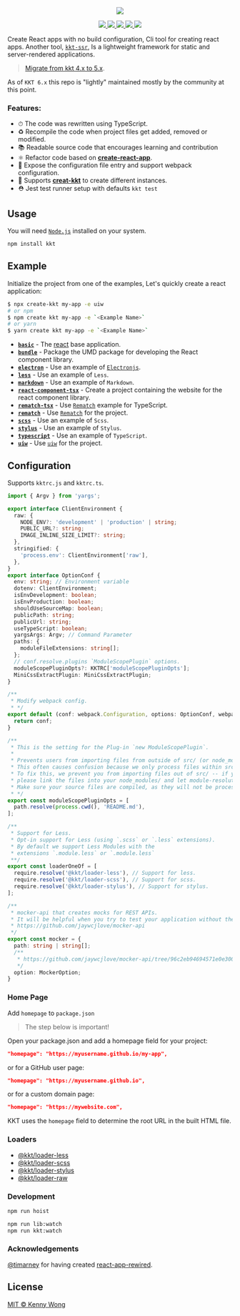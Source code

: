 <p align="center">
  <a href="https://github.com/kktjs/kkt">
    <img src="https://raw.githubusercontent.com/kktjs/kkt/d2bb00dc2d0bd9bb133f3a369d0ad2f5330ed4af/website/kkt.svg?sanitize=true">
  </a>
</p>

<p align="center">
  <a href="https://github.com/kktjs/kkt/issues">
    <img src="https://img.shields.io/github/issues/kktjs/kkt.svg">
  </a>
  <a href="https://github.com/kktjs/kkt/network">
    <img src="https://img.shields.io/github/forks/kktjs/kkt.svg">
  </a>
  <a href="https://github.com/kktjs/kkt/stargazers">
    <img src="https://img.shields.io/github/stars/kktjs/kkt.svg">
  </a>
  <a href="https://github.com/kktjs/kkt/releases">
    <img src="https://img.shields.io/github/release/kktjs/kkt.svg">
  </a>
  <a href="https://www.npmjs.com/package/kkt">
    <img src="https://img.shields.io/npm/v/kkt.svg">
  </a>
</p>

Create React apps with no build configuration, Cli tool for creating react apps. Another tool, [`kkt-ssr`](https://github.com/kktjs/kkt-ssr), Is a lightweight framework for static and server-rendered applications.

> [Migrate from kkt 4.x to 5.x](https://github.com/kktjs/kkt-next/issues/1).

As of `KKT 6.x` this repo is "lightly" maintained mostly by the community at this point.

### Features:

- ⏱ The code was rewritten using TypeScript.
- ♻️ Recompile the code when project files get added, removed or modified.
- 📚 Readable source code that encourages learning and contribution
- ⚛️ Refactor code based on [**create-react-app**](https://github.com/facebook/create-react-app).
- 💝 Expose the configuration file entry and support webpack configuration.
- 🚀 Supports [**creat-kkt**](https://github.com/kktjs/create-kkt) to create different instances.
- ⛑ Jest test runner setup with defaults `kkt test`

## Usage

You will need [`Node.js`](https://nodejs.org) installed on your system. 

```bash
npm install kkt
```

## Example

Initialize the project from one of the examples, Let's quickly create a react application:

```bash
$ npx create-kkt my-app -e uiw
# or npm
$ npm create kkt my-app -e `<Example Name>`
# or yarn 
$ yarn create kkt my-app -e `<Example Name>`
```

- [**`basic`**](https://github.com/kktjs/kkt/tree/master/example/basic) - The [react](https://github.com/facebook/react) base application.
- [**`bundle`**](https://github.com/kktjs/kkt/tree/master/example/bundle) - Package the UMD package for developing the React component library.
- [**`electron`**](https://github.com/kktjs/kkt/tree/master/example/electron) - Use an example of [`Electronjs`](https://github.com/electron).
- [**`less`**](https://github.com/kktjs/kkt/tree/master/example/less) - Use an example of `Less`.
- [**`markdown`**](https://github.com/kktjs/kkt/tree/master/example/markdown) - Use an example of `Markdown`.
- [**`react-component-tsx`**](https://github.com/kktjs/kkt/tree/master/example/react-component-tsx) - Create a project containing the website for the react component library.
- [**`rematch-tsx`**](https://github.com/kktjs/kkt/tree/master/example/rematch-tsx) - Use [`Rematch`](https://github.com/rematch/rematch) example for TypeScript.
- [**`rematch`**](https://github.com/kktjs/kkt/tree/master/example/rematch) - Use [`Rematch`](https://github.com/rematch/rematch) for the project.
- [**`scss`**](https://github.com/kktjs/kkt/tree/master/example/scss) - Use an example of `Scss`.
- [**`stylus`**](https://github.com/kktjs/kkt/tree/master/example/stylus) - Use an example of `Stylus`.
- [**`typescript`**](https://github.com/kktjs/kkt/tree/master/example/typescript) - Use an example of `TypeScript`.
- [**`uiw`**](https://github.com/kktjs/kkt/tree/master/example/uiw) - Use [`uiw`](https://uiwjs.github.io/) for the project.

## Configuration

Supports `kktrc.js` and `kktrc.ts`.

```ts
import { Argv } from 'yargs';

export interface ClientEnvironment {
  raw: {
    NODE_ENV?: 'development' | 'production' | string;
    PUBLIC_URL?: string;
    IMAGE_INLINE_SIZE_LIMIT?: string;
  },
  stringified: {
    'process.env': ClientEnvironment['raw'],
  },
}
export interface OptionConf {
  env: string; // Environment variable
  dotenv: ClientEnvironment;
  isEnvDevelopment: boolean;
  isEnvProduction: boolean;
  shouldUseSourceMap: boolean;
  publicPath: string;
  publicUrl: string;
  useTypeScript: boolean;
  yargsArgs: Argv; // Command Parameter
  paths: {
    moduleFileExtensions: string[];
  };
  // conf.resolve.plugins `ModuleScopePlugin` options.
  moduleScopePluginOpts?: KKTRC['moduleScopePluginOpts'];
  MiniCssExtractPlugin: MiniCssExtractPlugin;
}

/**
 * Modify webpack config.
 * */
export default (conf: webpack.Configuration, options: OptionConf, webpack: typeof webpack) => {
  return conf;
}

/**
 * This is the setting for the Plug-in `new ModuleScopePlugin`.
 * 
 * Prevents users from importing files from outside of src/ (or node_modules/).
 * This often causes confusion because we only process files within src/ with babel.
 * To fix this, we prevent you from importing files out of src/ -- if you'd like to,
 * please link the files into your node_modules/ and let module-resolution kick in.
 * Make sure your source files are compiled, as they will not be processed in any way.
 * */
export const moduleScopePluginOpts = [
  path.resolve(process.cwd(), 'README.md'),
];

/**
 * Support for Less.
 * Opt-in support for Less (using `.scss` or `.less` extensions).
 * By default we support Less Modules with the
 * extensions `.module.less` or `.module.less`
 **/
export const loaderOneOf = [
  require.resolve('@kkt/loader-less'), // Support for less.
  require.resolve('@kkt/loader-scss'), // Support for scss.
  require.resolve('@kkt/loader-stylus'), // Support for stylus.
];

/**
 * mocker-api that creates mocks for REST APIs.
 * It will be helpful when you try to test your application without the actual REST API server.
 * https://github.com/jaywcjlove/mocker-api
 */
export const mocker = {
  path: string | string[];
  /**
   * https://github.com/jaywcjlove/mocker-api/tree/96c2eb94694571e0e3003e6ad9ce1c809499f577#options
   */
  option: MockerOption;
}
```

### Home Page

Add `homepage` to `package.json`

> The step below is important!

Open your package.json and add a homepage field for your project:

```json
"homepage": "https://myusername.github.io/my-app",
```

or for a GitHub user page:

```json
"homepage": "https://myusername.github.io",
```

or for a custom domain page:

```json
"homepage": "https://mywebsite.com",
```

KKT uses the `homepage` field to determine the root URL in the built HTML file.

### Loaders

- [@kkt/loader-less](https://github.com/kktjs/kkt/packages/loader-less)
- [@kkt/loader-scss](https://github.com/kktjs/kkt/packages/loader-scss)
- [@kkt/loader-stylus](https://github.com/kktjs/kkt/packages/loader-stylus)
- [@kkt/loader-raw](https://github.com/kktjs/kkt/packages/loader-raw)

### Development

```bash
npm run hoist

npm run lib:watch
npm run kkt:watch
```

### Acknowledgements

[@timarney](https://github.com/timarney) for having created [react-app-rewired](https://github.com/timarney/react-app-rewired).

## License

[MIT © Kenny Wong](./LICENSE)
